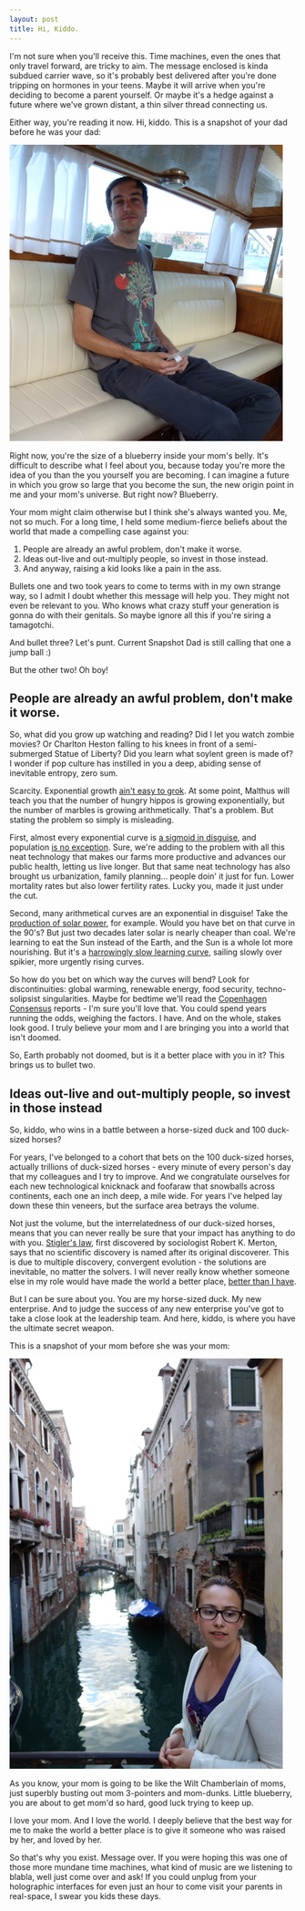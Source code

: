 ```yaml
---
layout: post
title: Hi, Kiddo.
---
```


I'm not sure when you'll receive this.  Time machines, even the ones that only travel forward, are tricky to aim.  The message enclosed is kinda subdued carrier wave, so it's probably best delivered after you're done tripping on hormones in your teens.  Maybe it will arrive when you're deciding to become a parent yourself.  Or maybe it's a hedge against a future where we've grown distant, a thin silver thread connecting us.

Either way, you're reading it now.  Hi, kiddo.  This is a snapshot of your dad before he was your dad:

![Current Snapshot Dad](/public/images/2015/03/current_snapshot_dad.jpg)

Right now, you're the size of a blueberry inside your mom's belly.  It's difficult to describe what I feel about you, because today you're more the idea of you than the you yourself you are becoming.  I can imagine a future in which you grow so large that you become the sun, the new origin point in me and your mom's universe.  But right now?  Blueberry.

Your mom might claim otherwise but I think she's always wanted you.  Me, not so much.  For a long time, I held some medium-fierce beliefs about the world that made a compelling case against you:

1. People are already an awful problem, don't make it worse. 
2. Ideas out-live and out-multiply people, so invest in those instead.
3. And anyway, raising a kid looks like a pain in the ass.

Bullets one and two took years to come to terms with in my own strange way, so I admit I doubt whether this message will help you.  They might not even be relevant to you.  Who knows what crazy stuff your generation is gonna do with their genitals.  So maybe ignore all this if you're siring a tamagotchi.

And bullet three?  Let's punt.  Current Snapshot Dad is still calling that one a jump ball     :)

But the other two!  Oh boy!

## People are already an awful problem, don't make it worse.

So, what did you grow up watching and reading?  Did I let you watch zombie movies?  Or Charlton Heston falling to his knees in front of a semi-submerged Statue of Liberty?  Did you learn what soylent green is made of?  I wonder if pop culture has instilled in you a deep, abiding sense of inevitable entropy, zero sum.

Scarcity.  Exponential growth [ain't easy to grok](https://www.youtube.com/watch?v=O133ppiVnWY).  At some point, Malthus will teach you that the number of hungry hippos is growing exponentially, but the number of marbles is growing arithmetically.  That's a problem.  But stating the problem so simply is misleading.

First, almost every exponential curve is [a sigmoid in disguise](http://radar.oreilly.com/2007/11/its-not-exponential-its-sigmoi.html), and population [is no exception](http://www.gapminder.org/answers/how-did-the-world-population-change/).  Sure, we're adding to the problem with all this neat technology that makes our farms more productive and advances our public health, letting us live longer.  But that same neat technology has also brought us urbanization, family planning... people doin' it just for fun.  Lower mortality rates but also lower fertility rates.  Lucky you, made it just under the cut.

Second, many arithmetical curves are an exponential in disguise!  Take the [production of solar power](/public/images/2015/03/solar_growth.jpg), for example.  Would you have bet on that curve in the 90's?  But just two decades later solar is nearly cheaper than coal.  We're learning to eat the Sun instead of the Earth, and the Sun is a whole lot more nourishing.  But it's a [harrowingly slow learning curve](http://www.politico.com/agenda/story/2015/05/energy-visionary-vaclav-smil-quick-transformations-wrong-000017), sailing slowly over spikier, more urgently rising curves.

So how do you bet on which way the curves will bend?  Look for discontinuities: global warming, renewable energy, food security, techno-solipsist singularities.  Maybe for bedtime we'll read the [Copenhagen Consensus](http://www.copenhagenconsensus.com/) reports - I'm sure you'll love that.  You could spend years running the odds, weighing the factors.  I have.  And on the whole, stakes look good.  I truly believe your mom and I are bringing you into a world that isn't doomed.

So, Earth probably not doomed, but is it a better place with you in it?  This brings us to bullet two.

## Ideas out-live and out-multiply people, so invest in those instead

So, kiddo, who wins in a battle between a horse-sized duck and 100 duck-sized horses?

For years, I've belonged to a cohort that bets on the 100 duck-sized horses, actually trillions of duck-sized horses - every minute of every person's day that my colleagues and I try to improve.  And we congratulate ourselves for each new technological knicknack and foofaraw that snowballs across continents, each one an inch deep, a mile wide.  For years I've helped lay down these thin veneers, but the surface area betrays the volume.

Not just the volume, but the interrelatedness of our duck-sized horses, means that you can never really be sure that your impact has anything to do with you.  [Stigler's law](http://en.wikipedia.org/wiki/Stigler%27s_law_of_eponymy), first discovered by sociologist Robert K. Merton, says that no scientific discovery is named after its original discoverer.  This is due to multiple discovery, convergent evolution - the solutions are inevitable, no matter the solvers.  I will never really know whether someone else in my role would have made the world a better place, [better than I have](/public/images/2015/03/better_than_we_have.gif).

But I can be sure about you.  You are my horse-sized duck.  My new enterprise.  And to judge the success of any new enterprise you've got to take a close look at the leadership team.  And here, kiddo, is where you have the ultimate secret weapon.

This is a snapshot of your mom before she was your mom:

![Current Snapshot Mom](/public/images/2015/03/current_snapshot_mom.jpg)

As you know, your mom is going to be like the Wilt Chamberlain of moms, just superbly busting out mom 3-pointers and mom-dunks.  Little blueberry, you are about to get mom'd so hard, good luck trying to keep up.

I love your mom.  And I love the world.  I deeply believe that the best way for me to make the world a better place is to give it someone who was raised by her, and loved by her.

So that's why you exist.  Message over.  If you were hoping this was one of those more mundane time machines, what kind of music are we listening to blabla, well just come over and ask!  If you could unplug from your holographic interfaces for even just an hour to come visit your parents in real-space, I swear you kids these days.
